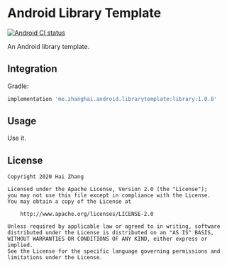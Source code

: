 # Android Library Template

[![Android CI status](https://github.com/zhanghai/AndroidLibraryTemplate/workflows/Android%20CI/badge.svg)](https://github.com/zhanghai/AndroidLibraryTemplate/actions)

An Android library template.

## Integration

Gradle:

```gradle
implementation 'me.zhanghai.android.librarytemplate:library:1.0.0'
```

## Usage

Use it.

## License

    Copyright 2020 Hai Zhang

    Licensed under the Apache License, Version 2.0 (the "License");
    you may not use this file except in compliance with the License.
    You may obtain a copy of the License at

        http://www.apache.org/licenses/LICENSE-2.0

    Unless required by applicable law or agreed to in writing, software
    distributed under the License is distributed on an "AS IS" BASIS,
    WITHOUT WARRANTIES OR CONDITIONS OF ANY KIND, either express or implied.
    See the License for the specific language governing permissions and
    limitations under the License.
